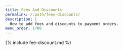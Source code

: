 ```yaml
---
title: Fees And Discounts
permalink: /:path/fees-discounts/
description: |
  How to add fees and discounts to payment orders.
menu_order: 1700
---
```


{% include fee-discount.md %}

